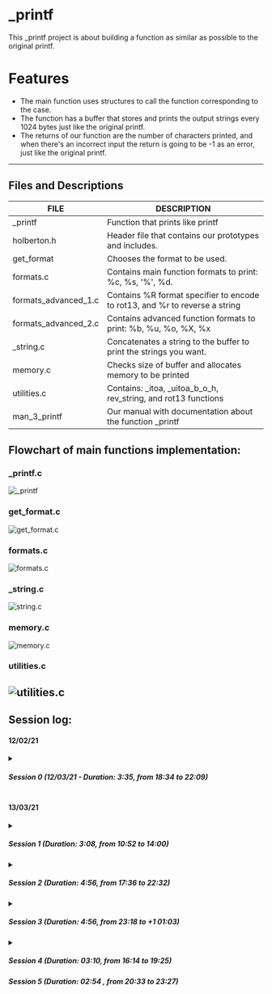 # _printf
This _printf project is about building a function as similar as possible to the original printf.

# Features
- The main function uses structures to call the function corresponding to the case.
- The function has a buffer that stores and prints the output strings every 1024 bytes just like the original printf.
- The returns of our function are the number of characters printed, and when there's an incorrect input the return is going to be -1 as an error, just like the original printf.

------
## Files and Descriptions
| FILE  | DESCRIPTION |
| ------------- | ------------- |
| _printf  | Function that prints like printf  |
| holberton.h  | Header file that contains our prototypes and includes.  |
| get_format  | Chooses the format to be used.  |
| formats.c  | Contains main function formats to print: %c, %s, '%', %d. |
| formats_advanced_1.c  | Contains %R format specifier to encode to rot13, and %r to reverse a string|
| formats_advanced_2.c  | Contains advanced function formats to print: %b, %u, %o, %X, %x  |
| _string.c  |  Concatenates a string to the buffer to print the strings you want.  |
| memory.c  | Checks size of buffer and allocates memory to be printed  |
| utilities.c  | Contains: _itoa, _uitoa_b_o_h, rev_string, and rot13 functions |
| man_3_printf  | Our manual with documentation about the function _printf  |
## Flowchart of main functions implementation:
### _printf.c
![_printf](https://cdn.discordapp.com/attachments/819387081709191179/821805551226585128/Printf_planning_brainstorm_-__printf.c.jpg "_printf")
### get_format.c
![get_format.c](https://cdn.discordapp.com/attachments/819387081709191179/821805746688884757/Printf_planning_brainstorm_-_get_format.c.jpg "get_format.c")
### formats.c
![formats.c](https://cdn.discordapp.com/attachments/819387081709191179/821805229271810113/Printf_planning_brainstorm_-_formats.c_1.jpg "formats.c")
### _string.c
![string.c](https://cdn.discordapp.com/attachments/819387081709191179/821806428737241128/Printf_planning_brainstorm_-__string.c.jpg "string.c")
### memory.c
![memory.c](https://cdn.discordapp.com/attachments/819387081709191179/821806448743809074/Printf_planning_brainstorm_-_memory.c.jpg "memory.c")
### utilities.c
![utilities.c](https://cdn.discordapp.com/attachments/819387081709191179/821806476712476732/Printf_planning_brainstorm_-_utilities.c.jpg "utilities.c")
------
## Session log:

#### 12/02/21

<details>
  <summary>
    <h5>
    Session 0 (12/03/21 -  Duration: 3:35, from 18:34 to 22:09)
    </h5>
  </summary>
  <ul>
    <li>Planned modules for printf (Miro).</li>
    <li>First draft of flowchart.</li>
    <li>Proof of concept for task 1 (basic printf with `%c`, `%s` and `%%`).</li>
  </ul>
  <h5>
    Tomorrow
  </h5>
  <ul>
    <li>Function pointers for proof of concept.</li>
    <li>Structure for printf's modules.</li></li>
  </ul>
</details>

#### 13/03/21

<details>
  <summary>
    <h5>
    Session 1 (Duration: 3:08, from 10:52 to 14:00)
    </h5>
  </summary>
  <ul>
    <li>Function pointers implementation of proof of concept for task 1.</li>
  </ul>
  <h5>
    Next session:
  </h5>
  <ul>
    <li>Edge cases for printf's function pointer implementation.</li>
    <li>Implementation of %d and %i.</li>
    <li>Buffer allocation.</li>
  </ul>
</details>

<details>
  <summary>
    <h5>
    Session 2 (Duration: 4:56, from 17:36 to 22:32)
    </h5>
  </summary>
  <ul>
    <li>Edge cases for printf's function pointer implementation.</li>
    <li>Implementation of %d and %i.</li>
  </ul>
  <h5>
    Next session:
  </h5>
  <ul>
    <li>Buffer allocation.</li>
  </ul>
</details>

<details>
  <summary>
    <h5>
    Session 3 (Duration: 4:56, from 23:18 to +1 01:03)
    </h5>
  </summary>
  <ul>
    <li>Buffer allocation.</li>
  </ul>
  <h5>
    Tomorrow:
  </h5>
  <ul>
    <li>Planning for split work, implementation of other formats.</li>
  </ul>
</details>
<details>
  <summary>
    <h5>
    Session 4 (Duration: 03:10, from 16:14 to 19:25)
    </h5>
    <h5>
    Session 5 (Duration: 02:54 , from 20:33 to 23:27)      
    </h5>
  </summary>
  <ul>
    <li>Discussion about flags, width and precision</li>
  	<li>Implementation of strconcat</li>
    </ul>
  <h5>
    Tomorrow:
  </h5>
  <ul>
    <li>Plan how to implement more than two characters after the format %</li>
    <li>Alfredo will work in: %b, %X, %x, %R</li>
  	<li>Daniel will work in %u, %o, %r</li>
    </ul>
</details>
